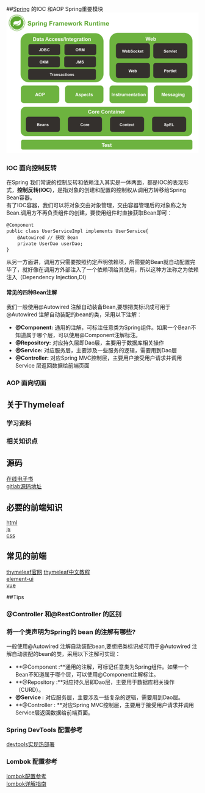 
##[Spring](https://spring.io/) 的IOC 和AOP
Spring重要模块
![Spring组件](Spring组件.png)
### IOC 面向控制反转
在Spring 我们常说的控制反转和依赖注入其实是一体两面，都是IOC的表现形式，**控制反转(IOC)**，是指对象的创建和配置的控制权从调用方转移给Spring Bean容器。  
有了IOC容器，我们可以将对象交由对象管理，交由容器管理后的对象称之为Bean.调用方不再负责组件的创建，要使用组件时直接获取Bean即可：
```
@Component
public class UserServiceImpl implements UserService{
    @Autowired // 获取 Bean
    private UserDao userDao;
}
```
从另一方面讲，调用方只需要按照约定声明依赖项，所需要的Bean就自动配置完毕了，就好像在调用方外部注入了一个依赖项给其使用，所以这种方法称之为依赖注入（Dependency Injection,DI）
#### 常见的四种Bean注解
我们一般使用@Autowired 注解自动装备Bean,要想把类标识成可用于@Autowired 注解自动装配的bean的类，采用以下注解：
- **@Component:** 通用的注解，可标注任意类为Spring组件。如果一个Bean不知道属于哪个层，可以使用@Component注解标注。
- **@Repository:** 对应持久层即Dao层，主要用于数据库相关操作
- **@Service:** 对应服务层，主要涉及一些服务的逻辑，需要用到Dao层
- **@Controller:** 对应Spring MVC控制层，主要用户接受用户请求并调用Service 层返回数据给前端页面

### AOP 面向切面

## 关于Thymeleaf
### 学习资料
### 相关知识点






## 源码
[在线电子书](https://potoyang.gitbook.io/spring-in-action-v5/)  
[gitlab源码地址](https://github.com/levinzhang1981/spring-in-action-5-samples)

## 必要的前端知识
[html](https://www.runoob.com/html/html-tutorial.html)  
[js](https://www.runoob.com/js/js-tutorial.html)  
[css](https://www.runoob.com/css/css-tutorial.html)  

## 常见的前端
[thymeleaf官网](https://www.thymeleaf.org/documentation.html)
[thymeleaf中文教程](https://www.docs4dev.com/docs/zh/thymeleaf/3.0/reference/using_thymeleaf.html#introducing-thymeleaf)  
[element-ui](https://element.eleme.cn/#/zh-CN)  
[vue](https://cn.vuejs.org/v2/guide/team.html)

##Tips
### @Controller 和@RestController 的区别
### 将⼀个类声明为Spring的 bean 的注解有哪些?
一般使用@Autowired 注解自动装配bean,要想把类标识成可用于@Autowired 注解自动装配的bean的类，采用以下注解可实现：
- **@Component :**通用的注解，可标记任意类为Spring组件。如果一个Bean不知道属于哪个层，可以使用@Component注解标注。
- **@Repository :**对应持久层即Dao层，主要用于数据库相关操作（CURD）。
- **@Service :** 对应服务层，主要涉及一些复杂的逻辑，需要用到Dao层。
- **@Controller : **对应Spring MVC控制层，主要用于接受用户请求并调用Service层返回数据给前端页面。

### Spring DevTools 配置参考
[devtools实现热部署](https://www.cnblogs.com/lspz/p/6832358.html)

### Lombok 配置参考
[lombok配置参考](https://blog.csdn.net/zhglance/article/details/54931430)  
[lombok详解指南](https://mp.weixin.qq.com/s/R-OplNkv6cfXmSn--VuH3w)
